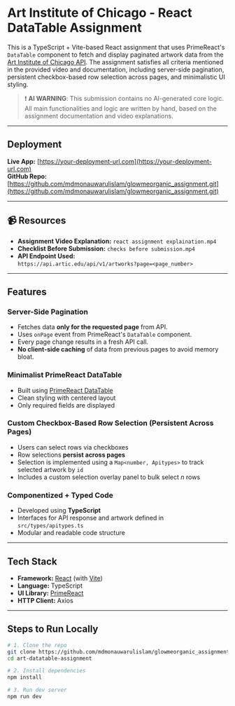 # Art Institute of Chicago - React DataTable Assignment

This is a TypeScript + Vite-based React assignment that uses PrimeReact's `DataTable` component to fetch and display paginated artwork data from the [Art Institute of Chicago API](https://api.artic.edu/api/v1/artworks). The assignment satisfies all criteria mentioned in the provided video and documentation, including server-side pagination, persistent checkbox-based row selection across pages, and minimalistic UI styling.

> ❗ **AI WARNING**: This submission contains no AI-generated core logic. All main functionalities and logic are written by hand, based on the assignment documentation and video explanations.

---

## Deployment

**Live App:** [https://your-deployment-url.com](https://your-deployment-url.com)  
**GitHub Repo:** [https://github.com/mdmonauwarulislam/glowmeorganic_assignment.git](https://github.com/mdmonauwarulislam/glowmeorganic_assignment.git)

---

## 📹 Resources

- **Assignment Video Explanation:** `react assignment explaination.mp4`
- **Checklist Before Submission:** `checks before submission.mp4`
- **API Endpoint Used:**  
  `https://api.artic.edu/api/v1/artworks?page=<page_number>`

---

## Features

### Server-Side Pagination

- Fetches data **only for the requested page** from API.
- Uses `onPage` event from PrimeReact's `DataTable` component.
- Every page change results in a fresh API call.
- **No client-side caching** of data from previous pages to avoid memory bloat.

### Minimalist PrimeReact DataTable

- Built using [PrimeReact DataTable](https://primereact.org/datatable/)
- Clean styling with centered layout
- Only required fields are displayed

### Custom Checkbox-Based Row Selection (Persistent Across Pages)

- Users can select rows via checkboxes
- Row selections **persist across pages**
- Selection is implemented using a `Map<number, Apitypes>` to track selected artwork by `id`
- Includes a custom selection overlay panel to bulk select *n* rows

### Componentized + Typed Code

- Developed using **TypeScript**
- Interfaces for API response and artwork defined in `src/types/apitypes.ts`
- Modular and readable code structure


---

## Tech Stack

- **Framework:** [React](https://reactjs.org/) (with [Vite](https://vitejs.dev/))
- **Language:** TypeScript
- **UI Library:** [PrimeReact](https://primereact.org/)
- **HTTP Client:** Axios


---

## Steps to Run Locally

```bash
# 1. Clone the repo
git clone https://github.com/mdmonauwarulislam/glowmeorganic_assignment.git
cd art-datatable-assignment

# 2. Install dependencies
npm install

# 3. Run dev server
npm run dev